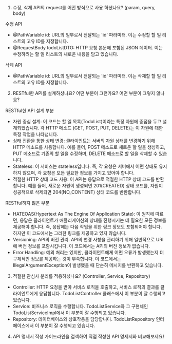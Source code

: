 1. 수정, 삭제 API의 request를 어떤 방식으로 사용 하셨나요? (param, query, body)

수정 API
- @PathVariable id: URL의 일부로서 전달되는 'id' 파라미터. 이는 수정할 할 일 리스트의 고유 ID를 지정합니다.
- @RequestBody todoListDTO: HTTP 요청 본문에 포함된 JSON 데이터. 이는 수정하려는 할 일 리스트의 새로운 내용을 담고 있습니다.
   
삭제 API
- @PathVariable id: URL의 일부로서 전달되는 'id' 파라미터. 이는 삭제할 할 일 리스트의 고유 ID를 지정합니다.
 
2. RESTful한 API를 설계하셨나요? 어떤 부분이 그런가요? 어떤 부분이 그렇지 않나요?

RESTful한 API 설계 부분
- 자원 중심 설계: 이 코드는 할 일 목록(TodoList)이라는 특정 자원에 중점을 두고 설계되었습니다. 각 HTTP 메소드 (GET, POST, PUT, DELETE)는 이 자원에 대한 특정 작업을 나타냅니다.
- 상태 전환을 통한 상태 변경: 클라이언트는 서버의 자원 상태를 변경하기 위해 HTTP 메소드를 사용합니다. 예를 들어, POST 메소드로 새로운 할 일을 생성하고, PUT 메소드로 기존의 할 일을 수정하며, DELETE 메소드로 할 일을 삭제할 수 있습니다.
- Stateless: 이 서비스는 stateless입니다. 즉, 각 요청은 서버에서 어떤 상태도 유지하지 않으며, 각 요청은 모든 필요한 정보를 가지고 있어야 합니다.
- 적절한 HTTP 상태 코드 사용: 이 API는 응답으로 적절한 HTTP 상태 코드를 반환합니다. 예를 들어, 새로운 자원이 생성되면 201(CREATED) 상태 코드를, 자원이 성공적으로 삭제되면 204(NO_CONTENT) 상태 코드를 반환합니다.

RESTful하지 않은 부분
- HATEOAS(Hypertext As The Engine Of Application State): 이 원칙에 따르면, 응답은 클라이언트가 애플리케이션의 상태를 진행시키는 데 필요한 모든 정보를 제공해야 합니다. 즉, 응답에는 다음 작업을 위한 링크 정보도 포함되어야 합니다. 하지만 이 코드에서는 그러한 링크를 제공하고 있지 않습니다.
- Versioning: API의 버전 관리. API의 변경 사항을 관리하기 위해 일반적으로 URI에 버전 정보를 포함시킵니다. 이 코드에서는 API의 버전 정보가 없습니다.
- Error Handling: 예외 처리는 있지만, 클라이언트에게 어떤 오류가 발생했는지 더 구체적인 정보를 제공하는 것이 부족합니다. 이 코드에서는 IllegalArgumentException이 발생했을 때 단순히 메시지를 반환하고 있습니다.
   
3. 적절한 관심사 분리를 적용하셨나요? (Controller, Service, Repository)
- Controller: HTTP 요청을 받아 서비스 로직을 호출하고, 서비스 로직의 결과를 클라이언트에게 응답합니다. TodoListController 클래스에서 이 부분이 잘 수행되고 있습니다.
- Service: 비즈니스 로직을 수행합니다. TodoListService와 그 구현체인 TodoListServiceImpl에서 이 부분이 잘 수행되고 있습니다.
- Repository: 데이터베이스와 상호작용을 담당합니다. TodoListRepository 인터페이스에서 이 부분이 잘 수행되고 있습니다.
   
4. API 명세서 작성 가이드라인을 검색하여 직접 작성한 API 명세서와 비교해보세요!
   

   
